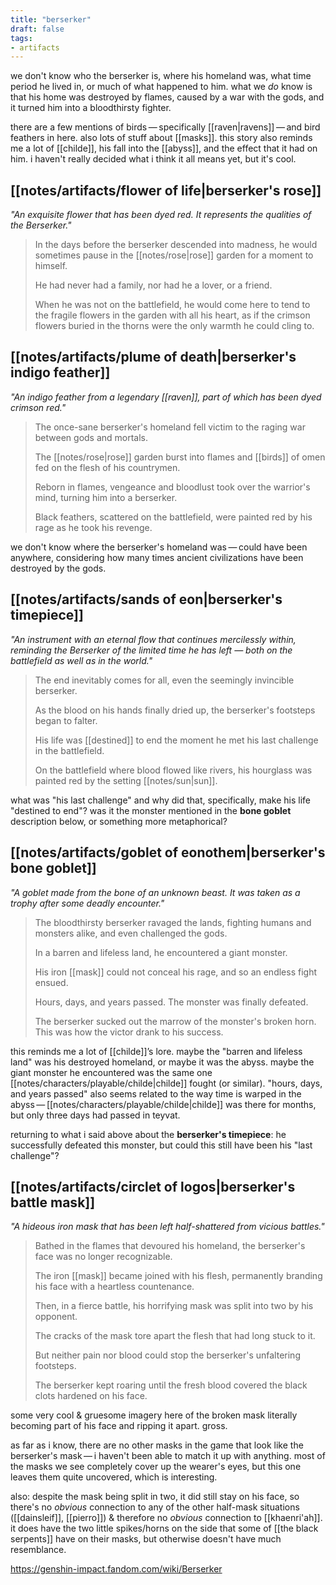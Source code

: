 ```yaml
---
title: "berserker"
draft: false
tags: 
- artifacts
---
```


we don't know who the berserker is, where his homeland was, what time period he lived in, or much of what happened to him. what we *do* know is that his home was destroyed by flames, caused by a war with the gods, and it turned him into a bloodthirsty fighter. 

there are a few mentions of birds — specifically [[raven|ravens]] — and bird feathers in here. also lots of stuff about [[masks]]. this story also reminds me a lot of [[childe]], his fall into the [[abyss]], and the effect that it had on him. i haven't really decided what i think it all means yet, but it's cool.

## [[notes/artifacts/flower of life|berserker's rose]]
*"An exquisite flower that has been dyed red. It represents the qualities of the Berserker."*
> In the days before the berserker descended into madness, he would sometimes pause in the [[notes/rose|rose]] garden for a moment to himself.  
> 
> He had never had a family, nor had he a lover, or a friend.  
> 
> When he was not on the battlefield, he would come here to tend to the fragile flowers in the garden with all his heart, as if the crimson flowers buried in the thorns were the only warmth he could cling to.

## [[notes/artifacts/plume of death|berserker's indigo feather]]
*"An indigo feather from a legendary [[raven]], part of which has been dyed crimson red."*
> The once-sane berserker's homeland fell victim to the raging war between gods and mortals.  
> 
> The [[notes/rose|rose]] garden burst into flames and [[birds]] of omen fed on the flesh of his countrymen.  
> 
> Reborn in flames, vengeance and bloodlust took over the warrior's mind, turning him into a berserker.  
> 
> Black feathers, scattered on the battlefield, were painted red by his rage as he took his revenge.

we don't know where the berserker's homeland was — could have been anywhere, considering how many times ancient civilizations have been destroyed by the gods.

## [[notes/artifacts/sands of eon|berserker's timepiece]]
*"An instrument with an eternal flow that continues mercilessly within, reminding the Berserker of the limited time he has left — both on the battlefield as well as in the world."*
> The end inevitably comes for all, even the seemingly invincible berserker.  
> 
> As the blood on his hands finally dried up, the berserker's footsteps began to falter.  
> 
> His life was [[destined]] to end the moment he met his last challenge in the battlefield.  
> 
> On the battlefield where blood flowed like rivers, his hourglass was painted red by the setting [[notes/sun|sun]].

what was "his last challenge" and why did that, specifically, make his life "destined to end"? was it the monster mentioned in the **bone goblet** description below, or something more metaphorical? 

## [[notes/artifacts/goblet of eonothem|berserker's bone goblet]]
*"A goblet made from the bone of an unknown beast. It was taken as a trophy after some deadly encounter."*
> The bloodthirsty berserker ravaged the lands, fighting humans and monsters alike, and even challenged the gods.  
> 
> In a barren and lifeless land, he encountered a giant monster.  
> 
> His iron [[mask]] could not conceal his rage, and so an endless fight ensued.  
> 
> Hours, days, and years passed. The monster was finally defeated.  
> 
> The berserker sucked out the marrow of the monster's broken horn. This was how the victor drank to his success.

this reminds me a lot of [[childe]]’s lore. maybe the "barren and lifeless land" was his destroyed homeland, or maybe it was the abyss. maybe the giant monster he encountered was the same one [[notes/characters/playable/childe|childe]] fought (or similar). "hours, days, and years passed" also seems related to the way time is warped in the abyss — [[notes/characters/playable/childe|childe]] was there for months, but only three days had passed in teyvat. 

returning to what i said above about the **berserker's timepiece**: he successfully defeated this monster, but could this still have been his "last challenge"? 

## [[notes/artifacts/circlet of logos|berserker's battle mask]]
*"A hideous iron mask that has been left half-shattered from vicious battles."*
> Bathed in the flames that devoured his homeland, the berserker's face was no longer recognizable.  
> 
> The iron [[mask]] became joined with his flesh, permanently branding his face with a heartless countenance.  
> 
> Then, in a fierce battle, his horrifying mask was split into two by his opponent.  
> 
> The cracks of the mask tore apart the flesh that had long stuck to it.  
> 
> But neither pain nor blood could stop the berserker's unfaltering footsteps.  
> 
> The berserker kept roaring until the fresh blood covered the black clots hardened on his face.

some very cool & gruesome imagery here of the broken mask literally becoming part of his face and ripping it apart. gross.

as far as i know, there are no other masks in the game that look like the berserker's mask — i haven't been able to match it up with anything. most of the masks we see completely cover up the wearer's eyes, but this one leaves them quite uncovered, which is interesting. 

also: despite the mask being split in two, it did still stay on his face, so there's no *obvious* connection to any of the other half-mask situations ([[dainsleif]], [[pierro]]) & therefore no *obvious* connection to [[khaenri'ah]]. it does have the two little spikes/horns on the side that some of [[the black serpents]] have on their masks, but otherwise doesn't have much resemblance.

https://genshin-impact.fandom.com/wiki/Berserker